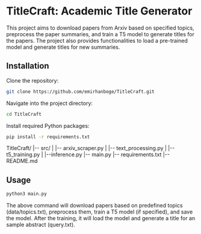 # TitleCraft: Academic Title Generator

This project aims to download papers from Arxiv based on specified topics, preprocess the paper summaries, and train a T5 model to generate titles for the papers. The project also provides functionalities to load a pre-trained model and generate titles for new summaries.

## Installation

Clone the repository:

```bash
git clone https://github.com/emirhanboge/TitleCraft.git
```

Navigate into the project directory:
```bash
cd TitleCraft
```

Install required Python packages:
```bash
pip install -r requirements.txt
```

TitleCraft/
|-- src/
|   |-- arxiv_scraper.py
|   |-- text_processing.py
|   |-- t5_training.py
|   |--inference.py
|-- main.py
|-- requirements.txt
|-- README.md

## Usage
```bash
python3 main.py
```

The above command will download papers based on predefined topics (data/topics.txt), preprocess them, train a T5 model (if specified), and save the model. After the training, it will load the model and generate a title for an sample abstract (query.txt).
